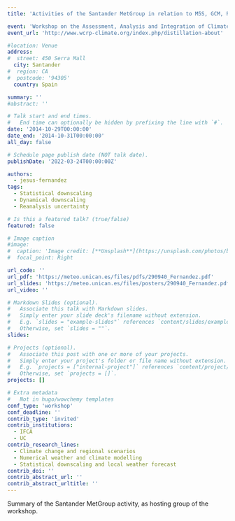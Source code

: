 ```yaml
---
title: 'Activities of the Santander MetGroup in relation to M5S, GCM, RCM, ESD and OBS'

event: 'Workshop on the Assessment, Analysis and Integration of Climate Information Conflicts'
event_url: 'http://www.wcrp-climate.org/index.php/distillation-about'

#location: Venue
address:
#  street: 450 Serra Mall
  city: Santander
#  region: CA
#  postcode: '94305'
  country: Spain

summary: ''
#abstract: ''

# Talk start and end times.
#   End time can optionally be hidden by prefixing the line with `#`.
date: '2014-10-29T00:00:00'
date_end: '2014-10-31T00:00:00'
all_day: false

# Schedule page publish date (NOT talk date).
publishDate: '2022-03-24T00:00:00Z'

authors: 
  - jesus-fernandez
tags: 
  - Statistical downscaling
  - Dynamical downscaling
  - Reanalysis uncertainty

# Is this a featured talk? (true/false)
featured: false

# Image caption
#image:
#  caption: 'Image credit: [**Unsplash**](https://unsplash.com/photos/bzdhc5b3Bxs)'
#  focal_point: Right

url_code: ''
url_pdf: 'https://meteo.unican.es/files/pdfs/290940_Fernandez.pdf'
url_slides: 'https://meteo.unican.es/files/posters/290940_Fernandez.pdf'
url_video: ''

# Markdown Slides (optional).
#   Associate this talk with Markdown slides.
#   Simply enter your slide deck's filename without extension.
#   E.g. `slides = "example-slides"` references `content/slides/example-slides.md`.
#   Otherwise, set `slides = ""`.
slides:

# Projects (optional).
#   Associate this post with one or more of your projects.
#   Simply enter your project's folder or file name without extension.
#   E.g. `projects = ["internal-project"]` references `content/project/deep-learning/index.md`.
#   Otherwise, set `projects = []`.
projects: []

# Extra metadata
#   Not in hugo/wowchemy templates
conf_type: 'workshop'
conf_deadline: ''
contrib_type: 'invited'
contrib_institutions: 
  - IFCA
  - UC
contrib_research_lines: 
  - Climate change and regional scenarios
  - Numerical weather and climate modelling
  - Statistical downscaling and local weather forecast
contrib_doi: ''
contrib_abstract_url: ''
contrib_abstract_urltitle: ''
---
```


Summary of the Santander MetGroup activity, as hosting group of the workshop.
